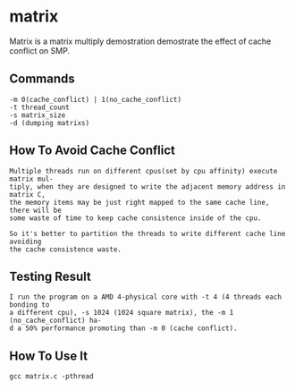 #	matrix

Matrix is a matrix multiply demostration demostrate the effect of cache conflict on SMP.


##	Commands
	
	-m 0(cache_conflict) | 1(no_cache_conflict)
	-t thread_count
	-s matrix_size
	-d (dumping matrixs)


##	How To Avoid Cache Conflict

	Multiple threads run on different cpus(set by cpu affinity) execute matrix mul-
	tiply, when they are designed to write the adjacent memory address in matrix C, 
	the memory items may be just right mapped to the same cache line, there will be
	some waste of time to keep cache consistence inside of the cpu.

	So it's better to partition the threads to write different cache line avoiding 
	the cache consistence waste.


##	Testing Result
	
	I run the program on a AMD 4-physical core with -t 4 (4 threads each bonding to
	a different cpu), -s 1024 (1024 square matrix), the -m 1 (no_cache_conflict) ha-
	d a 50% performance promoting than -m 0 (cache conflict).


##	How To Use It

	gcc matrix.c -pthread